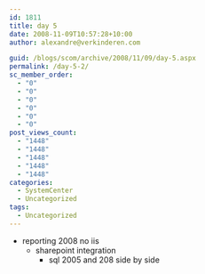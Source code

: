 ```yaml
---
id: 1811
title: day 5
date: 2008-11-09T10:57:28+10:00
author: alexandre@verkinderen.com

guid: /blogs/scom/archive/2008/11/09/day-5.aspx
permalink: /day-5-2/
sc_member_order:
  - "0"
  - "0"
  - "0"
  - "0"
  - "0"
  - "0"
post_views_count:
  - "1448"
  - "1448"
  - "1448"
  - "1448"
  - "1448"
categories:
  - SystemCenter
  - Uncategorized
tags:
  - Uncategorized
---
```

  * reporting 2008 no iis 
      * sharepoint integration 
          * sql 2005 and 208 side by side</ul>
